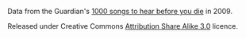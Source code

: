 Data from the Guardian's [1000 songs to hear before you die](https://www.theguardian.com/news/datablog/2009/mar/20/1)  in 2009.

Released under Creative Commons [Attribution Share Alike 3.0](https://creativecommons.org/licenses/by-sa/3.0/deed.en) licence.